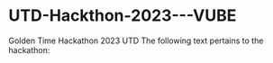 # UTD-Hackthon-2023---VUBE
Golden Time Hackathon 2023 UTD
The following text pertains to the hackathon: